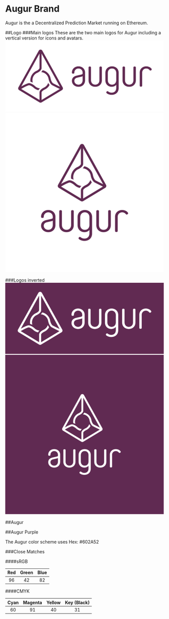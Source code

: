 Augur Brand
============

Augur is the a Decentralized Prediction Market running on Ethereum.


##Logo
###Main logos
These are the two main logos for Augur including a vertical version for icons and avatars.
![Augur Logo](augur_logo.png)
![Augur Vertical Logo](augur_vertical.png)

###Logos inverted
![Augur Logo Inverse](augur_logo_inverted.png)
![Augur Logo Vertical Inverse](augur_vertical_inverted.png)

##Augur

##Augur Purple

The Augur color scheme uses Hex: #602A52

###Close Matches

####sRGB

| Red | Green | Blue |
|:---:|:-----:|:----:|
|  96  |   42  |  82  |

####CMYK

| Cyan | Magenta | Yellow | Key (Black) |
|:----:|:-------:|:------:|:-----------:|
| 60  |   91    |   40    |      31     |
